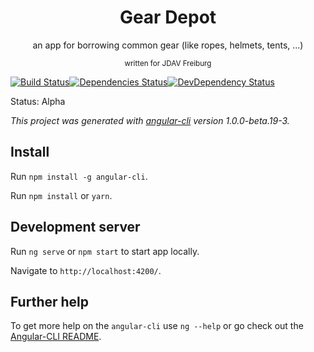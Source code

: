 <div align="center"><h1>Gear Depot</h1></div>
<p align="center">an app for borrowing common gear (like ropes, helmets, tents, ...)</p>
<p align="center"><small>written for JDAV Freiburg</small></p>

[![Build Status](https://travis-ci.org/jdav-freiburg/gear-deposit.svg?branch=master)](https://travis-ci.org/jdav-freiburg/gear-deposit)[![Dependencies Status](https://david-dm.org/jdav-freiburg/gear-deposit.svg)](https://david-dm.org/jdav-freiburg/gear-deposit)[![DevDependency Status](https://david-dm.org/jdav-freiburg/gear-deposit/dev-status.svg)](https://david-dm.org/jdav-freiburg/gear-deposit?type=dev)

Status: Alpha

*This project was generated with [angular-cli](https://github.com/angular/angular-cli) version 1.0.0-beta.19-3.*

## Install
Run `npm install -g angular-cli`.

Run `npm install` or `yarn`.

## Development server
Run `ng serve` or `npm start` to start app locally.

Navigate to `http://localhost:4200/`.

## Further help
To get more help on the `angular-cli` use `ng --help` or go check out the [Angular-CLI README](https://github.com/angular/angular-cli/blob/master/README.md).
